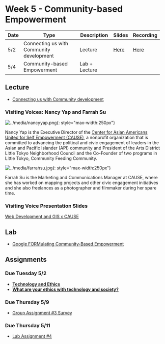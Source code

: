 # Week 5 - Community-based Empowerment

Date|Type|Description|Slides|Recording|
|---|----|-----------|------|---------|
|5/2|Connecting us with Community development|Lecture|[Here](../materials/AA191_S_W5_Lecture_5.pdf)|[Here](https://ucla.zoom.us/rec/share/ga1w0kjcpau5YZauilOOfeDmnMLzfZWDMmPmlI-SwlV52OCdcF5RL7-i-86eH-XF.LAfIGt6BKMaWhibk)|
|5/4|Community-based Empowerment|Lab + Lecture|||

## Lecture

- [Connecting us with Community development](../materials/AA191_S_W5_Lecture_5.pdf)

### Visiting Voices: Nancy Yap and Farrah Su

![../media/nancyyap.png](../media/nancyyap.png){: style="max-width:250px"}

Nancy Yap is the Executive Director of the [Center for Asian Americans United for Self Empowerment (CAUSE)](https://www.causeusa.org), a nonprofit organization that is committed to advancing the political and civic engagement of leaders in the Asian and Pacific Islander (API) community and President of the Arts District Little Tokyo Neighborhood Council and the Co-Founder of two programs in Little Tokyo, Community Feeding Community.

![../media/farrahsu.jpg](../media/farrahsu.jpg){: style="max-width:250px"}

Farrah Su is the Marketing and Communications Manager at CAUSE, where she has worked on mapping projects and other civic engagement initiatives and she also freelances as a photographer and filmmaker during her spare time.

### Visiting Voice Presentation Slides

[Web Development and GIS x CAUSE](../materials/Web%20Development%20and%20GIS%20x%20CAUSE.pdf)


## Lab

- [Google FORMulating Community-Based Empowerment](../labs/week5/index.md)

## Assignments

### Due Tuesday 5/2

- [**Technology and Ethics**](../assignments/week4/reading.md)
- [**What are your ethics with technology and society?**](../assignments/week4/thinking_cap.md)

### Due Thursday 5/9

- [Group Assignment #3 Survey](../assignments/week4/group_assignment.md)

### Due Thursday 5/11

- [Lab Assignment #4](../assignments/week5/lab_assignment.md)
